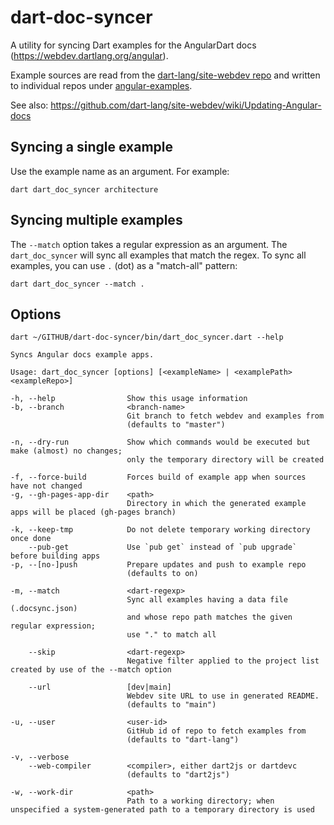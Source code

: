 # dart-doc-syncer

A utility for syncing Dart examples for the AngularDart docs (https://webdev.dartlang.org/angular).

Example sources are read from the [dart-lang/site-webdev repo](https://github.com/dart-lang/site-webdev) and written
to individual repos under [angular-examples](https://github.com/angular-examples).

See also: https://github.com/dart-lang/site-webdev/wiki/Updating-Angular-docs

## Syncing a single example

Use the example name as an argument. For example:

```
dart dart_doc_syncer architecture
```

## Syncing multiple examples

The `--match` option takes a regular expression as an argument.
The `dart_doc_syncer` will sync all examples that match the regex.
To sync all examples, you can use `.` (dot) as a "match-all" pattern:

```
dart dart_doc_syncer --match .
```

## Options

```
dart ~/GITHUB/dart-doc-syncer/bin/dart_doc_syncer.dart --help

Syncs Angular docs example apps.

Usage: dart_doc_syncer [options] [<exampleName> | <examplePath> <exampleRepo>]

-h, --help                Show this usage information
-b, --branch              <branch-name>
                          Git branch to fetch webdev and examples from
                          (defaults to "master")

-n, --dry-run             Show which commands would be executed but make (almost) no changes;
                          only the temporary directory will be created

-f, --force-build         Forces build of example app when sources have not changed
-g, --gh-pages-app-dir    <path>
                          Directory in which the generated example apps will be placed (gh-pages branch)

-k, --keep-tmp            Do not delete temporary working directory once done
    --pub-get             Use `pub get` instead of `pub upgrade` before building apps
-p, --[no-]push           Prepare updates and push to example repo
                          (defaults to on)

-m, --match               <dart-regexp>
                          Sync all examples having a data file (.docsync.json)
                          and whose repo path matches the given regular expression;
                          use "." to match all

    --skip                <dart-regexp>
                          Negative filter applied to the project list created by use of the --match option

    --url                 [dev|main]
                          Webdev site URL to use in generated README.
                          (defaults to "main")

-u, --user                <user-id>
                          GitHub id of repo to fetch examples from
                          (defaults to "dart-lang")

-v, --verbose             
    --web-compiler        <compiler>, either dart2js or dartdevc
                          (defaults to "dart2js")

-w, --work-dir            <path>
                          Path to a working directory; when unspecified a system-generated path to a temporary directory is used
```
